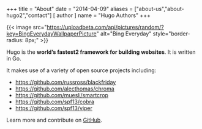 +++
title = "About"
date = "2014-04-09"
aliases = ["about-us","about-hugo2","contact"]
[ author ]
  name = "Hugo Authors"
+++

{{< image src="https://uploadbeta.com/api/pictures/random/?key=BingEverydayWallpaperPicture" alt="Bing Everyday" style="border-radius: 8px;" >}}

Hugo is the **world’s fastest2 framework for building websites**. It is written in Go.

It makes use of a variety of open source projects including:

* https://github.com/russross/blackfriday
* https://github.com/alecthomas/chroma
* https://github.com/muesli/smartcrop
* https://github.com/spf13/cobra
* https://github.com/spf13/viper

Learn more and contribute on [GitHub](https://github.com/gohugoio).
